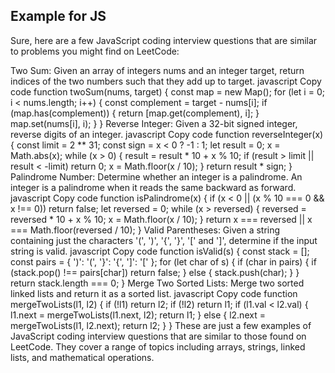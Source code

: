 ## Example for JS
Sure, here are a few JavaScript coding interview questions that are similar to problems you might find on LeetCode:

Two Sum:
Given an array of integers nums and an integer target, return indices of the two numbers such that they add up to target.
javascript
Copy code
function twoSum(nums, target) {
    const map = new Map();
    for (let i = 0; i < nums.length; i++) {
        const complement = target - nums[i];
        if (map.has(complement)) {
            return [map.get(complement), i];
        }
        map.set(nums[i], i);
    }
}
Reverse Integer:
Given a 32-bit signed integer, reverse digits of an integer.
javascript
Copy code
function reverseInteger(x) {
    const limit = 2 ** 31;
    const sign = x < 0 ? -1 : 1;
    let result = 0;
    x = Math.abs(x);
    while (x > 0) {
        result = result * 10 + x % 10;
        if (result > limit || result < -limit) return 0;
        x = Math.floor(x / 10);
    }
    return result * sign;
}
Palindrome Number:
Determine whether an integer is a palindrome. An integer is a palindrome when it reads the same backward as forward.
javascript
Copy code
function isPalindrome(x) {
    if (x < 0 || (x % 10 === 0 && x !== 0)) return false;
    let reversed = 0;
    while (x > reversed) {
        reversed = reversed * 10 + x % 10;
        x = Math.floor(x / 10);
    }
    return x === reversed || x === Math.floor(reversed / 10);
}
Valid Parentheses:
Given a string containing just the characters '(', ')', '{', '}', '[' and ']', determine if the input string is valid.
javascript
Copy code
function isValid(s) {
    const stack = [];
    const pairs = { ')': '(', '}': '{', ']': '[' };
    for (let char of s) {
        if (char in pairs) {
            if (stack.pop() !== pairs[char]) return false;
        } else {
            stack.push(char);
        }
    }
    return stack.length === 0;
}
Merge Two Sorted Lists:
Merge two sorted linked lists and return it as a sorted list.
javascript
Copy code
function mergeTwoLists(l1, l2) {
    if (!l1) return l2;
    if (!l2) return l1;
    if (l1.val < l2.val) {
        l1.next = mergeTwoLists(l1.next, l2);
        return l1;
    } else {
        l2.next = mergeTwoLists(l1, l2.next);
        return l2;
    }
}
These are just a few examples of JavaScript coding interview questions that are similar to those found on LeetCode. They cover a range of topics including arrays, strings, linked lists, and mathematical operations.





